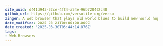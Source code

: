 ```yaml
---
site_uuid: d441d943-62ce-4f84-a54e-96b720462c48
github_url: https://github.com/versotile-org/verso
zinger: A web browser that plays old world blues to build new world hope
date_modified: 2025-03-24T00:00:00.000Z
date_created: '2025-03-30T05:44:14.876Z'
tags:
- Web-Browsers
---
```











